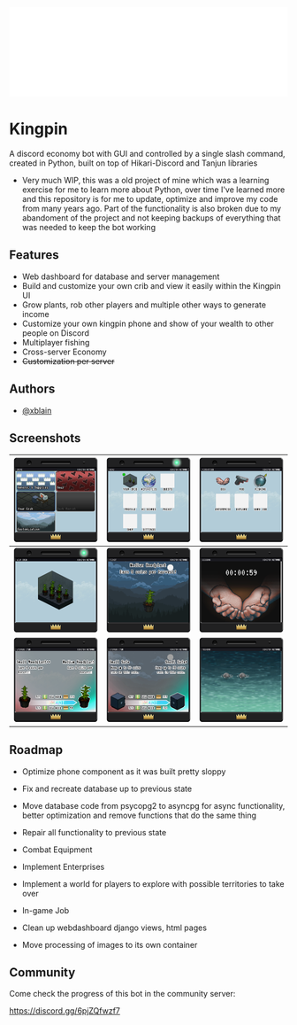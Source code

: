 
![Logo](https://github.com/xblain/kingpin-bot/blob/main/readme-images/BotLogoWord.svg)


# Kingpin

A discord economy bot with GUI and controlled by a single slash command, created in Python, built on top of Hikari-Discord and Tanjun libraries

- Very much WIP, this was a old project of mine which was a learning exercise for me to learn more about Python, over time I've learned more and this repository is for me to update, optimize and improve my code from many years ago. Part of the functionality is also broken due to my abandoment of the project and not keeping backups of everything that was needed to keep the bot working

## Features

- Web dashboard for database and server management
- Build and customize your own crib and view it easily within the Kingpin UI
- Grow plants, rob other players and multiple other ways to generate income
- Customize your own kingpin phone and show of your wealth to other people on Discord
- Multiplayer fishing
- Cross-server Economy
- ~~Customization per server~~


## Authors

- [@xblain](https://github.com/xblain)


## Screenshots


|![Shop](https://github.com/xblain/kingpin-bot/blob/main/readme-images/shop.png)|![Menu](https://github.com/xblain/kingpin-bot/blob/main/readme-images/menu.png)|![Activities](https://github.com/xblain/kingpin-bot/blob/main/readme-images/activities.png)|
|     :---:      |     :---:      |     :---:      |
|![Crib](https://github.com/xblain/kingpin-bot/blob/main/readme-images/crib.png)|![Itemview](https://github.com/xblain/kingpin-bot/blob/main/readme-images/itemview.png)|![Beg](https://github.com/xblain/kingpin-bot/blob/main/readme-images/beg.png)|
|![Upgrade1](https://github.com/xblain/kingpin-bot/blob/main/readme-images/upgradeplant.png)|![Upgrade2](https://github.com/xblain/kingpin-bot/blob/main/readme-images/upgradesafe.png)|![Fishing](https://github.com/xblain/kingpin-bot/blob/main/readme-images/fishing.png)|


## Roadmap

- Optimize phone component as it was built pretty sloppy

- Fix and recreate database up to previous state

- Move database code from psycopg2 to asyncpg for async functionality, better optimization and remove functions that do the same thing

- Repair all functionality to previous state
  
- Combat Equipment

- Implement Enterprises

- Implement a world for players to explore with possible territories to take over

- In-game Job

- Clean up webdashboard django views, html pages
- Move processing of images to its own container

## Community

Come check the progress of this bot in the community server:

https://discord.gg/6pjZQfwzf7

